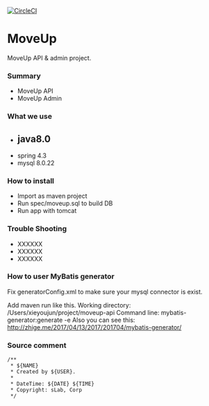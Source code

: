 [![CircleCI](https://circleci.com/bb/moveupwest/moveup-api.svg?style=svg)](https://circleci.com/bb/moveupwest/moveup-api)

# MoveUp #

MoveUp API & admin project.

### Summary ###
* MoveUp API
* MoveUp Admin

### What we use ###
* ## **java8.0**
* spring 4.3
* mysql 8.0.22

### How to install ###
* Import as maven project
* Run spec/moveup.sql to build DB
* Run app with tomcat

### Trouble Shooting ###
* XXXXXX
* XXXXXX
* XXXXXX

### How to user MyBatis generator ###
Fix generatorConfig.xml to make sure your mysql connector is exist.

Add maven run like this.
Working directory: /Users/xieyoujun/project/moveup-api
Command line: mybatis-generator:generate -e
Also you can see this: http://zhige.me/2017/04/13/2017/201704/mybatis-generator/

### Source comment ###
```
/**   
 * ${NAME}  
 * Created by ${USER}.  
 *  
 * DateTime: ${DATE} ${TIME}  
 * Copyright: sLab, Corp  
 */  
 ```
